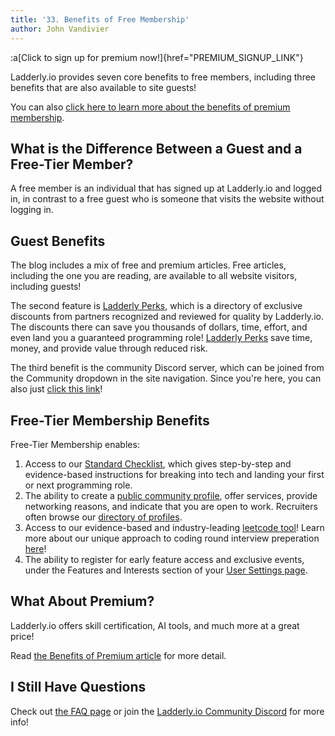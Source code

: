 ```yaml
---
title: '33. Benefits of Free Membership'
author: John Vandivier
---
```


:a[Click to sign up for premium now!]{href="PREMIUM_SIGNUP_LINK"}

Ladderly.io provides seven core benefits to free members, including three benefits that are also available to site guests!

You can also [click here to learn more about the benefits of premium membership](/blog/2025-03-16-benefits-of-premium).

## What is the Difference Between a Guest and a Free-Tier Member?

A free member is an individual that has signed up at Ladderly.io and logged in, in contrast to a free guest who is someone that visits the website without logging in.

## Guest Benefits

The blog includes a mix of free and premium articles. Free articles, including the one you are reading, are available to all website visitors, including guests!

The second feature is [Ladderly Perks](/perks), which is a directory of exclusive discounts from partners recognized and reviewed for quality by Ladderly.io. The discounts there can save you thousands of dollars, time, effort, and even land you a guaranteed programming role! [Ladderly Perks](/perks) save time, money, and provide value through reduced risk.

The third benefit is the community Discord server, which can be joined from the Community dropdown in the site navigation. Since you're here, you can also just [click this link](https://discord.com/invite/fAg6Xa4uxc)!

## Free-Tier Membership Benefits

Free-Tier Membership enables:

1. Access to our [Standard Checklist](/checklists/my-basic-checklist), which gives step-by-step and evidence-based instructions for breaking into tech and landing your first or next programming role.
2. The ability to create a [public community profile](https://www.ladderly.io/community), offer services, provide networking reasons, and indicate that you are open to work. Recruiters often browse our [directory of profiles](https://www.ladderly.io/community).
3. Access to our evidence-based and industry-leading [leetcode tool](/leetcode-tool)! Learn more about our unique approach to coding round interview preperation [here](/blog/2023-11-25-leetcode-kata)!
4. The ability to register for early feature access and exclusive events, under the Features and Interests section of your [User Settings page](/settings).

## What About Premium?

Ladderly.io offers skill certification, AI tools, and much more at a great price!

Read [the Benefits of Premium article](/blog/2025-03-16-benefits-of-premium) for more detail.

## I Still Have Questions

Check out [the FAQ page](/faq) or join the [Ladderly.io Community Discord](https://discord.com/invite/fAg6Xa4uxc) for more info!
